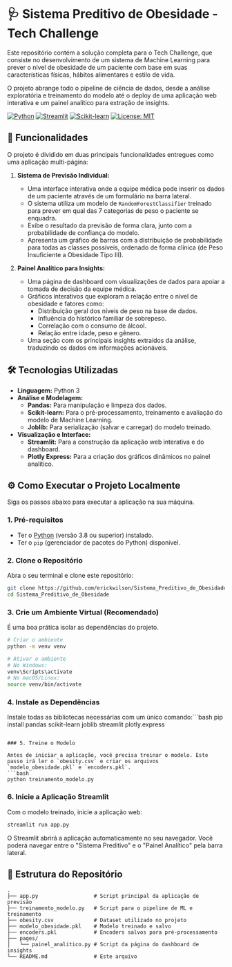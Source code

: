 # 🩺 Sistema Preditivo de Obesidade - Tech Challenge

Este repositório contém a solução completa para o Tech Challenge, que consiste no desenvolvimento de um sistema de Machine Learning para prever o nível de obesidade de um paciente com base em suas características físicas, hábitos alimentares e estilo de vida.

O projeto abrange todo o pipeline de ciência de dados, desde a análise exploratória e treinamento do modelo até o deploy de uma aplicação web interativa e um painel analítico para extração de insights.

[![Python](https://img.shields.io/badge/Python-3.11+-blue?style=for-the-badge&logo=python)](https://www.python.org/)
[![Streamlit](https://img.shields.io/badge/Streamlit-1.29-red?style=for-the-badge&logo=streamlit)](https://streamlit.io)
[![Scikit-learn](https://img.shields.io/badge/Scikit--learn-1.3-orange?style=for-the-badge&logo=scikit-learn)](https://scikit-learn.org/)
[![License: MIT](https://img.shields.io/badge/License-MIT-green.svg?style=for-the-badge)](https://opensource.org/licenses/MIT)

## 🚀 Funcionalidades

O projeto é dividido em duas principais funcionalidades entregues como uma aplicação multi-página:

1.  **Sistema de Previsão Individual:**
    *   Uma interface interativa onde a equipe médica pode inserir os dados de um paciente através de um formulário na barra lateral.
    *   O sistema utiliza um modelo de `RandomForestClassifier` treinado para prever em qual das 7 categorias de peso o paciente se enquadra.
    *   Exibe o resultado da previsão de forma clara, junto com a probabilidade de confiança do modelo.
    *   Apresenta um gráfico de barras com a distribuição de probabilidade para todas as classes possíveis, ordenado de forma clínica (de Peso Insuficiente a Obesidade Tipo III).

2.  **Painel Analítico para Insights:**
    *   Uma página de dashboard com visualizações de dados para apoiar a tomada de decisão da equipe médica.
    *   Gráficos interativos que exploram a relação entre o nível de obesidade e fatores como:
        *   Distribuição geral dos níveis de peso na base de dados.
        *   Influência do histórico familiar de sobrepeso.
        *   Correlação com o consumo de álcool.
        *   Relação entre idade, peso e gênero.
    *   Uma seção com os principais insights extraídos da análise, traduzindo os dados em informações acionáveis.

## 🛠️ Tecnologias Utilizadas

*   **Linguagem:** Python 3
*   **Análise e Modelagem:**
    *   **Pandas:** Para manipulação e limpeza dos dados.
    *   **Scikit-learn:** Para o pré-processamento, treinamento e avaliação do modelo de Machine Learning.
    *   **Joblib:** Para serialização (salvar e carregar) do modelo treinado.
*   **Visualização e Interface:**
    *   **Streamlit:** Para a construção da aplicação web interativa e do dashboard.
    *   **Plotly Express:** Para a criação dos gráficos dinâmicos no painel analítico.

## ⚙️ Como Executar o Projeto Localmente

Siga os passos abaixo para executar a aplicação na sua máquina.

### 1. Pré-requisitos

*   Ter o [Python](https://www.python.org/downloads/) (versão 3.8 ou superior) instalado.
*   Ter o `pip` (gerenciador de pacotes do Python) disponível.

### 2. Clone o Repositório

Abra o seu terminal e clone este repositório:
```bash
git clone https://github.com/erickwilson/Sistema_Preditivo_de_Obesidade.git
cd Sistema_Preditivo_de_Obesidade
```

### 3. Crie um Ambiente Virtual (Recomendado)

É uma boa prática isolar as dependências do projeto.
```bash
# Criar o ambiente
python -m venv venv

# Ativar o ambiente
# No Windows:
venv\Scripts\activate
# No macOS/Linux:
source venv/bin/activate
```

### 4. Instale as Dependências

Instale todas as bibliotecas necessárias com um único comando:```bash
pip install pandas scikit-learn joblib streamlit plotly.express
```

### 5. Treine o Modelo

Antes de iniciar a aplicação, você precisa treinar o modelo. Este passo irá ler o `obesity.csv` e criar os arquivos `modelo_obesidade.pkl` e `encoders.pkl`.
```bash
python treinamento_modelo.py
```

### 6. Inicie a Aplicação Streamlit

Com o modelo treinado, inicie a aplicação web:
```bash
streamlit run app.py
```
O Streamlit abrirá a aplicação automaticamente no seu navegador. Você poderá navegar entre o "Sistema Preditivo" e o "Painel Analítico" pela barra lateral.

## 📁 Estrutura do Repositório

```
.
├── app.py                  # Script principal da aplicação de previsão
├── treinamento_modelo.py   # Script para o pipeline de ML e treinamento
├── obesity.csv             # Dataset utilizado no projeto
├── modelo_obesidade.pkl    # Modelo treinado e salvo
├── encoders.pkl            # Encoders salvos para pré-processamento
├── pages/
│   └── painel_analitico.py # Script da página do dashboard de insights
└── README.md               # Este arquivo
```

